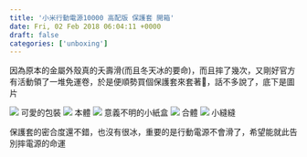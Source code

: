 ```yaml
---
title: '小米行動電源10000 高配版 保護套 開箱'
date: Fri, 02 Feb 2018 06:04:11 +0000
draft: false
categories: ['unboxing']
---
```


因為原本的金屬外殼真的夭壽滑(而且冬天冰的要命)，而且摔了幾次，又剛好官方有活動領了一堆免運卷，於是便順勢買個保護套來套著🤔，話不多說了，底下是圖片
 
![](https://i.imgur.com/slf4Wcb.jpg) 
可愛的包裝 
![](https://i.imgur.com/LS6piGf.jpg) 
本體 
![](https://i.imgur.com/QbcMyEn.jpg) 
意義不明的小紙盒 
![](https://i.imgur.com/3pEKV7Z.jpg) 
合體 
![](https://i.imgur.com/7dlXfJ8.jpg) 
小縫縫 

保護套的密合度還不錯，也沒有很冰，重要的是行動電源不會滑了，希望能就此告別摔電源的命運